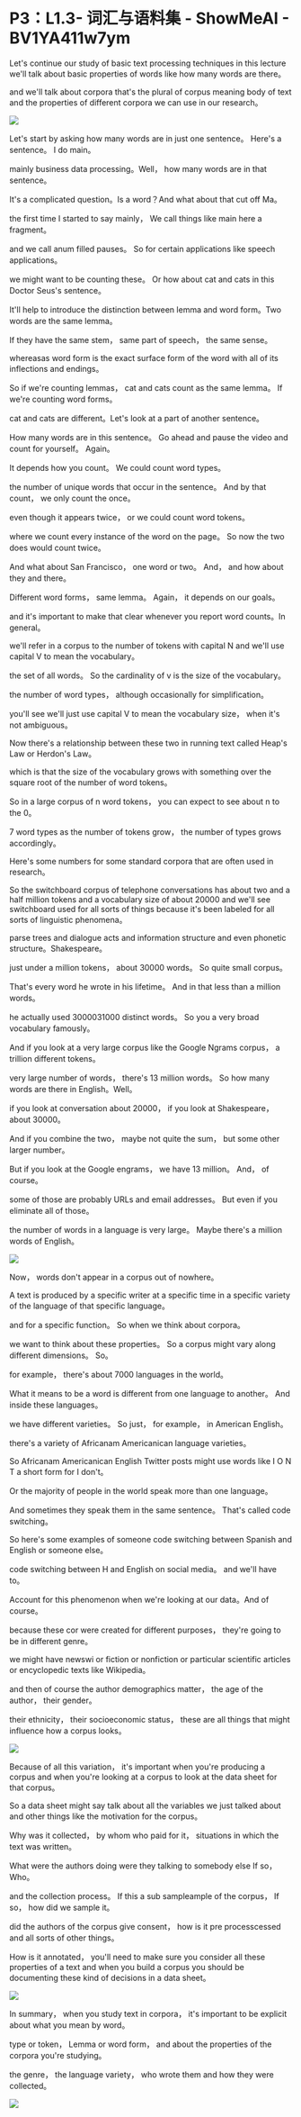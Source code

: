 # P3：L1.3- 词汇与语料集 - ShowMeAI - BV1YA411w7ym

Let's continue our study of basic text processing techniques in this lecture we'll talk about basic properties of words like how many words are there。

 and we'll talk about corpora that's the plural of corpus meaning body of text and the properties of different corpora we can use in our research。



![](img/9fc3099556d04d3d850a9861646839b6_1.png)

Let's start by asking how many words are in just one sentence。 Here's a sentence。 I do main。

 mainly business data processing。Well， how many words are in that sentence。

 It's a complicated question。Is a word？And what about that cut off Ma。

 the first time I started to say mainly， We call things like main here a fragment。

 and we call anum filled pauses。 So for certain applications like speech applications。

 we might want to be counting these。 Or how about cat and cats in this Doctor Seus's sentence。

 It'll help to introduce the distinction between lemma and word form。Two words are the same lemma。

 If they have the same stem， same part of speech， the same sense。

 whereasas word form is the exact surface form of the word with all of its inflections and endings。

 So if we're counting lemmas， cat and cats count as the same lemma。 If we're counting word forms。

 cat and cats are different。Let's look at a part of another sentence。

 How many words are in this sentence。 Go ahead and pause the video and count for yourself。 Again。

 It depends how you count。 We could count word types。

 the number of unique words that occur in the sentence。 And by that count， we only count the once。

 even though it appears twice， or we could count word tokens。

 where we count every instance of the word on the page。 So now the two does would count twice。

 And what about San Francisco， one word or two。 And， and how about they and there。

Different word forms， same lemma。 Again， it depends on our goals。

 and it's important to make that clear whenever you report word counts。In general。

 we'll refer in a corpus to the number of tokens with capital N and we'll use capital V to mean the vocabulary。

 the set of all words。 So the cardinality of v is the size of the vocabulary。

 the number of word types， although occasionally for simplification。

 you'll see we'll just use capital V to mean the vocabulary size， when it's not ambiguous。

Now there's a relationship between these two in running text called Heap's Law or Herdon's Law。

 which is that the size of the vocabulary grows with something over the square root of the number of word tokens。

So in a large corpus of n word tokens， you can expect to see about n to the 0。

7 word types as the number of tokens grow， the number of types grows accordingly。

 Here's some numbers for some standard corpora that are often used in research。

 So the switchboard corpus of telephone conversations has about two and a half million tokens and a vocabulary size of about 20000 and we'll see switchboard used for all sorts of things because it's been labeled for all sorts of linguistic phenomena。

 parse trees and dialogue acts and information structure and even phonetic structure。Shakespeare。

 just under a million tokens， about 30000 words。 So quite small corpus。

 That's every word he wrote in his lifetime。 And in that less than a million words。

 he actually used 3000031000 distinct words。 So you a very broad vocabulary famously。

And if you look at a very large corpus like the Google Ngrams corpus， a trillion different tokens。

 very large number of words， there's 13 million words。 So how many words are there in English。Well。

 if you look at conversation about 20000， if you look at Shakespeare， about 30000。

And if you combine the two， maybe not quite the sum， but some other larger number。

 But if you look at the Google engrams， we have 13 million。 And， of course。

 some of those are probably URLs and email addresses。 But even if you eliminate all of those。

 the number of words in a language is very large。 Maybe there's a million words of English。



![](img/9fc3099556d04d3d850a9861646839b6_3.png)

Now， words don't appear in a corpus out of nowhere。

 A text is produced by a specific writer at a specific time in a specific variety of the language of that specific language。

 and for a specific function。 So when we think about corpora。

 we want to think about these properties。 So a corpus might vary along different dimensions。 So。

 for example， there's about 7000 languages in the world。

 What it means to be a word is different from one language to another。 And inside these languages。

 we have different varieties。 So just， for example， in American English。

 there's a variety of Africanam Americanican language varieties。

 So Africanam Americanican English Twitter posts might use words like I O N T a short form for I don't。

 Or the majority of people in the world speak more than one language。

 And sometimes they speak them in the same sentence。 That's called code switching。

 So here's some examples of someone code switching between Spanish and English or someone else。

 code switching between H and English on social media。 and we'll have to。

Account for this phenomenon when we're looking at our data。And of course。

 because these cor were created for different purposes， they're going to be in different genre。

 we might have newswi or fiction or nonfiction or particular scientific articles or encyclopedic texts like Wikipedia。

 and then of course the author demographics matter， the age of the author， their gender。

 their ethnicity， their socioeconomic status， these are all things that might influence how a corpus looks。



![](img/9fc3099556d04d3d850a9861646839b6_5.png)

Because of all this variation， it's important when you're producing a corpus and when you're looking at a corpus to look at the data sheet for that corpus。

 So a data sheet might say talk about all the variables we just talked about and other things like the motivation for the corpus。

 Why was it collected， by whom who paid for it， situations in which the text was written。

 What were the authors doing were they talking to somebody else If so， Who。

 and the collection process。 If this a sub sampleample of the corpus， If so， how did we sample it。

 did the authors of the corpus give consent， how is it pre processcessed and all sorts of other things。

 How is it annotated， you'll need to make sure you consider all these properties of a text and when you build a corpus you should be documenting these kind of decisions in a data sheet。



![](img/9fc3099556d04d3d850a9861646839b6_7.png)

In summary， when you study text in corpora， it's important to be explicit about what you mean by word。

 type or token， Lemma or word form， and about the properties of the corpora you're studying。

 the genre， the language variety， who wrote them and how they were collected。



![](img/9fc3099556d04d3d850a9861646839b6_9.png)